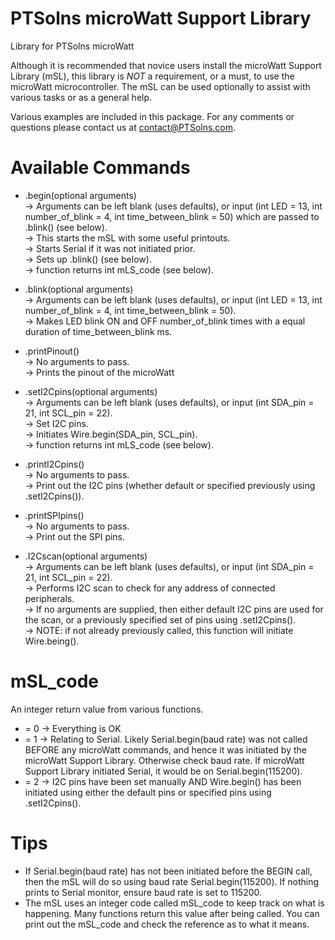 # PTSolns microWatt Support Library
Library for PTSolns microWatt

Although it is recommended that novice users install the microWatt Support Library (mSL), this library is *NOT* a requirement, or a must, to use the microWatt microcontroller. The mSL can be used optionally to assist with various tasks or as a general help.

Various examples are included in this package. For any comments or questions please contact us at contact@PTSolns.com.


# Available Commands
- .begin(optional arguments)<br />
  -> Arguments can be left blank (uses defaults), or input (int LED = 13, int number_of_blink = 4, int time_between_blink = 50) which are passed to .blink() (see below).<br />
  -> This starts the mSL with some useful printouts.<br />
  -> Starts Serial if it was not initiated prior.<br />
  -> Sets up .blink() (see below).<br />
  -> function returns int mLS_code (see below).

- .blink(optional arguments)<br />
  -> Arguments can be left blank (uses defaults), or input (int LED = 13, int number_of_blink = 4, int time_between_blink = 50).<br />
  -> Makes LED blink ON and OFF number_of_blink times with a equal duration of time_between_blink ms.<br />

- .printPinout()<br />
  -> No arguments to pass.<br />
  -> Prints the pinout of the microWatt<br />
  
- .setI2Cpins(optional arguments)<br />
  -> Arguments can be left blank (uses defaults), or input (int SDA_pin = 21, int SCL_pin = 22).<br />
  -> Set I2C pins.<br />
  -> Initiates Wire.begin(SDA_pin, SCL_pin).<br />
  -> function returns int mLS_code (see below).
  
- .printI2Cpins()<br />
  -> No arguments to pass.<br />
  -> Print out the I2C pins (whether default or specified previously using .setI2Cpins()).<br />
  
- .printSPIpins()<br />
  -> No arguments to pass.<br />
  -> Print out the SPI pins.<br />
  
- .I2Cscan(optional arguments)<br />
  -> Arguments can be left blank (uses defaults), or input (int SDA_pin = 21, int SCL_pin = 22).<br />
  -> Performs I2C scan to check for any address of connected peripherals.<br />
  -> If no arguments are supplied, then either default I2C pins are used for the scan, or a previously specified set of pins using .setI2Cpins().<br />
  -> NOTE: if not already previously called, this function will initiate Wire.being().<br />


# mSL_code
An integer return value from various functions.
- = 0 -> Everything is OK
- = 1 -> Relating to Serial. Likely Serial.begin(baud rate) was not called BEFORE any microWatt commands, and hence it was initiated by the microWatt Support Library. Otherwise check baud rate. If microWatt Support Library initiated Serial, it would be on Serial.begin(115200).
- = 2 -> I2C pins have been set manually AND Wire.begin() has been initiated using either the default pins or specified pins using .setI2Cpins().

  
# Tips
- If Serial.begin(baud rate) has not been initiated before the BEGIN call, then the mSL will do so using baud rate Serial.begin(115200). If nothing prints to Serial monitor, ensure baud rate is set to 115200.
- The mSL uses an integer code called mSL_code to keep track on what is happening. Many functions return this value after being called. You can print out the mSL_code and check the reference as to what it means.
